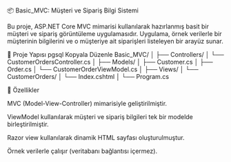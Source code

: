 📦 Basic_MVC: Müşteri ve Sipariş Bilgi Sistemi

Bu proje, ASP.NET Core MVC mimarisi kullanılarak hazırlanmış basit bir müşteri ve sipariş görüntüleme uygulamasıdır. Uygulama, örnek verilerle bir müşterinin bilgilerini ve o müşteriye ait siparişleri listeleyen bir arayüz sunar.

📁 Proje Yapısı
pgsql
Kopyala
Düzenle
Basic_MVC/
│
├── Controllers/
│   └── CustomerOrdersController.cs
│
├── Models/
│   ├── Customer.cs
│   ├── Order.cs
│   └── CustomerOrderViewModel.cs
│
├── Views/
│   └── CustomerOrders/
│       └── Index.cshtml
│
└── Program.cs

🚀 Özellikler

MVC (Model-View-Controller) mimarisiyle geliştirilmiştir.

ViewModel kullanılarak müşteri ve sipariş bilgileri tek bir modelde birleştirilmiştir.

Razor view kullanılarak dinamik HTML sayfası oluşturulmuştur.

Örnek verilerle çalışır (veritabanı bağlantısı içermez).

